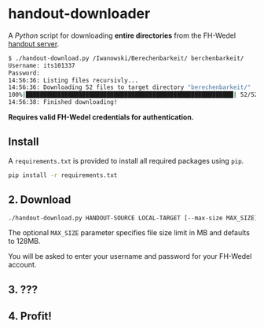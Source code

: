 # handout-downloader
A _Python_ script for downloading **entire directories** from the FH-Wedel [handout server](https://stud.fh-wedel.de/handout/).

```bash
$ ./handout-download.py /Iwanowski/Berechenbarkeit/ berchenbarkeit/
Username: its101337
Password:
14:56:36: Listing files recursivly...
14:56:36: Downloading 52 files to target directory "berechenbarkeit/"
100%|███████████████████████████████████████████████████████████| 52/52 [00:01<00:00, 24.32it/s]
14:56:38: Finished downloading!
```

**Requires valid FH-Wedel credentials for authentication.**

## Install

A `requirements.txt` is provided to install all required packages using `pip`.

```bash
pip install -r requirements.txt
```


## 2. Download

```bash
./handout-download.py HANDOUT-SOURCE LOCAL-TARGET [--max-size MAX_SIZE]
```
The optional `MAX_SIZE` parameter specifies file size limit in MB and defaults to 128MB.

You will be asked to enter your username and password for your FH-Wedel account.
## 3. ???

## 4. Profit!